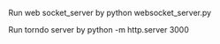 Run web socket_server by python websocket_server.py

Run torndo server by python -m http.server 3000